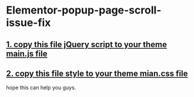 # Elementor-popup-page-scroll-issue-fix

## [ 1. copy this file jQuery script to your theme main.js file ](./main.js )
## [ 2. copy this file style to your theme mian.css file ](./style.css)

hope this can help you guys.

